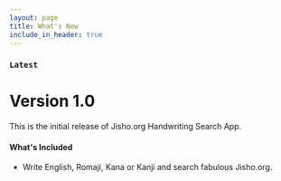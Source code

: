 ```yaml
---
layout: page
title: What's New
include_in_header: true
---
```


### `Latest`
# **Version 1.0**
This is the initial release of Jisho.org Handwriting Search App.

#### What's Included
- Write English, Romaji, Kana or Kanji and search fabulous <a hred="http://Jisho.org">Jisho.org</a>.

<br>

